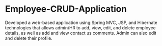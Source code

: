 # Employee-CRUD-Application
Developed a web-based application using Spring MVC, JSP, and Hibernate technologies that allows admin/HR to add, view, edit, and delete employee details, as well as add and view contact us comments. Admin can also edit and delete their profile.
